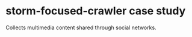 storm-focused-crawler case study
=====================

Collects multimedia content shared through social networks.
